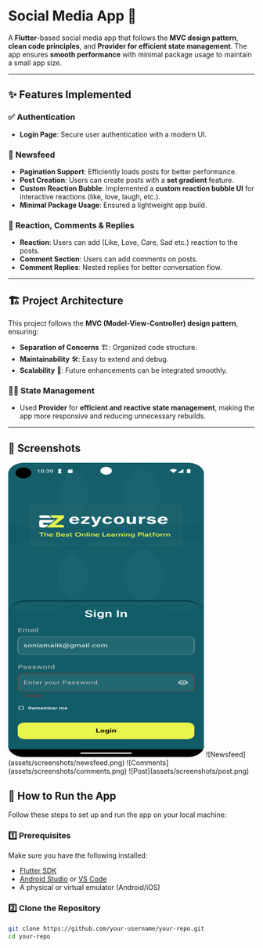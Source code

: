 # Social Media App 📱

A **Flutter**-based social media app that follows the **MVC design pattern**, **clean code principles**, and **Provider for efficient state management**. The app ensures **smooth performance** with minimal package usage to maintain a small app size.

---

## ✨ Features Implemented

### ✅ **Authentication**
- **Login Page**: Secure user authentication with a modern UI.

### 📜 **Newsfeed**
- **Pagination Support**: Efficiently loads posts for better performance.
- **Post Creation**: Users can create posts with a **set gradient** feature.
- **Custom Reaction Bubble**: Implemented a **custom reaction bubble UI** for interactive reactions (like, love, laugh, etc.).
- **Minimal Package Usage**: Ensured a lightweight app build.

### 💬 **Reaction, Comments & Replies**
- **Reaction**: Users can add (Like, Love, Care, Sad etc.) reaction to the posts.
- **Comment Section**: Users can add comments on posts.
- **Comment Replies**: Nested replies for better conversation flow.

---

## 🏗 **Project Architecture**
This project follows the **MVC (Model-View-Controller) design pattern**, ensuring:
- **Separation of Concerns** 🏗: Organized code structure.
- **Maintainability** 🛠️: Easy to extend and debug.
- **Scalability** 🚀: Future enhancements can be integrated smoothly.

### 🧑‍💻 **State Management**
- Used **Provider** for **efficient and reactive state management**, making the app more responsive and reducing unnecessary rebuilds.

---

## 📸 **Screenshots**
<img alt="Login Screen" height="600" src="assets/screenshots/login.png" width="400"/>
![Newsfeed](assets/screenshots/newsfeed.png)
![Comments](assets/screenshots/comments.png)
![Post](assets/screenshots/post.png)

## 🚀 **How to Run the App**
Follow these steps to set up and run the app on your local machine:

### **1️⃣ Prerequisites**
Make sure you have the following installed:
- [Flutter SDK](https://flutter.dev/docs/get-started/install)
- [Android Studio](https://developer.android.com/studio) or [VS Code](https://code.visualstudio.com/)
- A physical or virtual emulator (Android/iOS)

### **2️⃣ Clone the Repository**
```sh
git clone https://github.com/your-username/your-repo.git
cd your-repo



